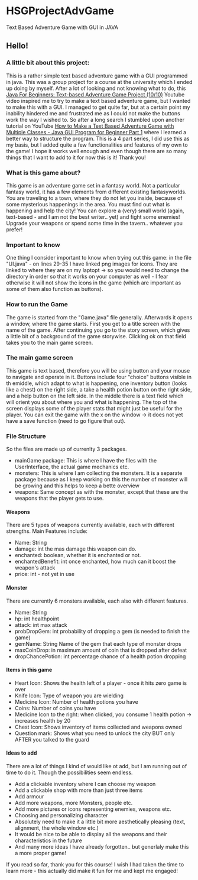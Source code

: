 # HSGProjectAdvGame
Text Based Adventure Game with GUI in JAVA


## Hello!

### A little bit about this project:
This is a rather simple text based adventure game with a GUI programmed in java. This was a group project for a course at the university which I ended up doing by myself.
After a lot of looking and not knowing what to do, this [Java For Beginners: Text-based Adventure Game Project (10/10)](https://www.youtube.com/watch?v=EpB9u4ItOYU) Youtube video inspired me to try to make a text based adventure game, but I wanted to make this with a GUI. I managed to get quite far, but at a certain point my inability hindered me and frustrated me as I could not make the buttons work the way I wished to. So after a long search I stumbled upon another tutorial on YouTube [How to Make a Text Based Adventure Game with Multiple Classes - Java GUI Program for Beginner Part 1](https://youtu.be/Y5gnsK6PWbk) where I learned a better way to structure the program. This is a 4 part series, I did use this as my basis, but I added quite a few functionalities and features of my own to the game! I hope it works well enough and even though there are so many things that I want to add to it for now this is it! Thank you!

### What is this game about?
This game is an adventure game set in a fantasy world. Not a particular fantasy world, it has a few elements from different existing fantasyworlds.  You are traveling to a town, where they do not let you inside, because of some mysterious happenings in the area. You must find out what is happening and help the city! You can explore a (very) small world (again, text-based  - and I am not the best writer.. yet) and fight some enemies! Upgrade your weapons or spend some time in the tavern.. whatever you prefer!

### Important to know
One thing I consider important to know when trying out this game: in the file "UI.java" - on lines 29-35 I have linked png images for icons. They are linked to where they are on my laptopt -> so you would need to change the directory in order so that it works on your computer as well - I fear otherwise it will not show the icons in the game (which are important as some of them also function as buttons).

### How to run the Game
The game is started from the "Game.java" file generally. Afterwards it opens a window, where the game starts. First you get to a title screen with the name of the game. After continuing you go to the story screen, which gives a little bit of a background of the game storywise. Clicking ok on that field takes you to the main game screen.

### The main game screen
This game is text based, therefore you will be using button and your mouse to navigate and operate in it. Buttons include four "choice" buttons visible in th emiddle, which adapt to what is happening, one inventory button (looks like a chest) on the right side, a take a health potion button on the right side, and a help button on the left side. In the middle there is a text field which will orient you about where you and what is happening. The top of the screen displays some of the player stats that might just be useful for the player. You can exit the game with the x on the window -> it does not yet have a save function (need to go figure that out).

### File Structure
So the files are made up of currenlty 3 packages.
- mainGame package: This is where I have the files with the UserInterface, the actual game mechanics etc.
- monsters: This is where I am collecting the monsters. It is a separate package because as I keep working on this the number of monster will be growing and this helps to keep a bette overview
- weapons: Same concept as with the monster, except that these are the weapons that the player gets to use.

#### Weapons
There are 5 types of weapons currently available, each with different strengths.
Main Features include:
- Name: String
- damage: int the mas damage this weapon can do.
- enchanted: boolean, whether it is enchanted or not.
- enchantedBenefit: int once enchanted, how much can it boost the weapon's attack
- price: int - not yet in use

#### Monster
There are currently 6 monsters available, each also with different features.
- Name: String
- hp: int healthpoint
- attack: int max attack
- probDropGem: int probability of dropping a gem (is needed to finish the game)
- gemName: String Name of the gem that each type of monster drops
- maxCoinDrop: in maximum amount of coin that is dropped after defeat
- dropChancePotion: int percentage chance of a health potion dropping

#### Items in this game
- Heart Icon: Shows the health left of a player - once it hits zero game is over
- Knife Icon: Type of weapon you are wielding
- Medicine Icon: Number of health potions you have
- Coins: Number of coins you have
- Medicine Icon to the right: when clicked, you consume 1 health potion -> increases health by 20
- Chest Icon: Shows inventory of items collected and weapons owned
- Question mark: Shows what you need to unlock the city BUT only AFTER you talked to the guard

#### Ideas to add
There are a lot of things I kind of would like ot add, but I am running out of time to do it. Though the possibilities seem endless.
- Add a clickable inventory where I can choose my weapon
- Add a clickable shop with more than just three items
- Add armour
- Add more weapons, more Monsters, people etc.
- Add more pictures or icons representing enemies, weapons etc.
- Choosing and personalizing character
- Absolutely need to make it a little bit more aesthetically pleasing (text, alignment, the whole window etc.)
- It would be nice to be able to display all the weapons and their characteristics in the future
- And many more ideas I have already forgotten.. but generlaly make this a more proper game!

If you read so far, thank you for this course! I wish I had taken the time to learn more - this actually did make it fun for me and kept me engaged!
